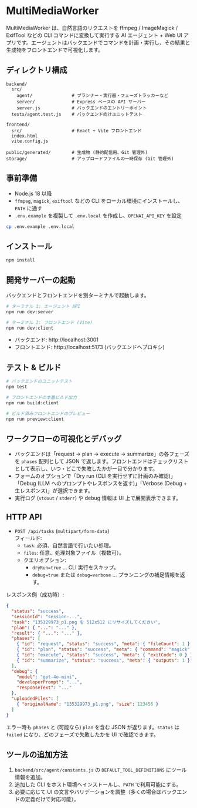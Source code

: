 # MultiMediaWorker

MultiMediaWorker は、自然言語のリクエストを ffmpeg / ImageMagick / ExifTool などの CLI コマンドに変換して実行する AI エージェント + Web UI アプリです。エージェントはバックエンドでコマンドを計画・実行し、その結果と生成物をフロントエンドで可視化します。

## ディレクトリ構成

```
backend/
  src/
    agent/               # プランナー・実行器・フェーズトラッカーなど
    server/              # Express ベースの API サーバー
    server.js            # バックエンドのエントリーポイント
  tests/agent.test.js    # バックエンド向けユニットテスト

frontend/
  src/                   # React + Vite フロントエンド
  index.html
  vite.config.js

public/generated/        # 生成物 (静的配信用、Git 管理外)
storage/                 # アップロードファイルの一時保存 (Git 管理外)
```

## 事前準備

- Node.js 18 以降
- `ffmpeg`, `magick`, `exiftool` などの CLI をローカル環境にインストールし、`PATH` に通す
- `.env.example` を複製して `.env.local` を作成し、`OPENAI_API_KEY` を設定

```bash
cp .env.example .env.local
```

## インストール

```bash
npm install
```

## 開発サーバーの起動

バックエンドとフロントエンドを別ターミナルで起動します。

```bash
# ターミナル 1: エージェント API
npm run dev:server

# ターミナル 2: フロントエンド (Vite)
npm run dev:client
```

- バックエンド: http://localhost:3001
- フロントエンド: http://localhost:5173 (バックエンドへプロキシ)

## テスト & ビルド

```bash
# バックエンドのユニットテスト
npm test

# フロントエンドの本番ビルド出力
npm run build:client

# ビルド済みフロントエンドのプレビュー
npm run preview:client
```

## ワークフローの可視化とデバッグ

- バックエンドは「request → plan → execute → summarize」の各フェーズを `phases` 配列として JSON で返します。フロントエンドはチェックリストとして表示し、いつ・どこで失敗したかが一目で分かります。
- フォームのオプションで「Dry run (CLI を実行せずに計画のみ確認)」「Debug (LLM へのプロンプトやレスポンスを返す)」「Verbose (Debug + 生レスポンス)」が選択できます。
- 実行ログ (`stdout` / `stderr`) や debug 情報は UI 上で展開表示できます。

## HTTP API


- `POST /api/tasks` (`multipart/form-data`)  
  フィールド:
  - `task`: 必須、自然言語で行いたい処理。
  - `files`: 任意、処理対象ファイル（複数可）。
  - クエリオプション:
    - `dryRun=true` … CLI 実行をスキップ。
    - `debug=true` または `debug=verbose` … プランニングの補足情報を返す。

レスポンス例（成功時）:

```json
{
  "status": "success",
  "sessionId": "session-...",
  "task": "135329973_p1.png を 512x512 にリサイズしてください",
  "plan": { "...": "..." },
  "result": { "...": "..." },
  "phases": [
    { "id": "request", "status": "success", "meta": { "fileCount": 1 } },
    { "id": "plan", "status": "success", "meta": { "command": "magick" } },
    { "id": "execute", "status": "success", "meta": { "exitCode": 0 } },
    { "id": "summarize", "status": "success", "meta": { "outputs": 1 } }
  ],
  "debug": {
    "model": "gpt-4o-mini",
    "developerPrompt": "...",
    "responseText": "..."
  },
  "uploadedFiles": [
    { "originalName": "135329973_p1.png", "size": 123456 }
  ]
}
```

エラー時も `phases` と (可能なら) `plan` を含む JSON が返ります。`status` は `failed` になり、どのフェーズで失敗したかを UI で確認できます。

## ツールの追加方法

1. `backend/src/agent/constants.js` の `DEFAULT_TOOL_DEFINITIONS` にツール情報を追加。
2. 追加した CLI をホスト環境へインストールし、`PATH` で利用可能にする。
3. 必要に応じて UI の文言やバリデーションを調整（多くの場合はバックエンドの定義だけで対応可能）。
